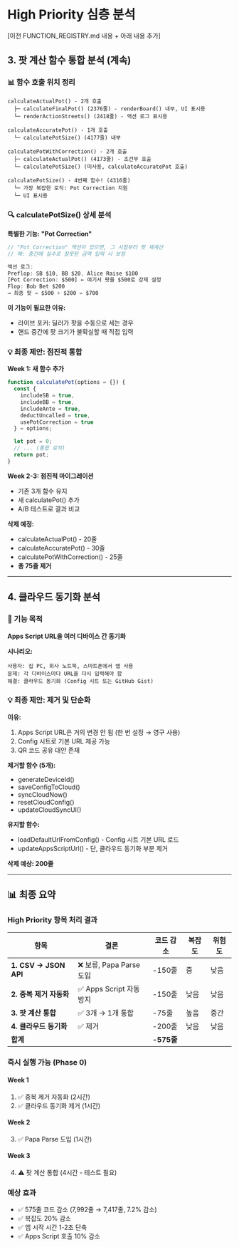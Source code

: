 # High Priority 심층 분석

[이전 FUNCTION_REGISTRY.md 내용 + 아래 내용 추가]

## 3. 팟 계산 함수 통합 분석 (계속)

### 📊 함수 호출 위치 정리

```
calculateActualPot() - 2개 호출
  ├─ calculateFinalPot() (2376줄) - renderBoard() 내부, UI 표시용
  └─ renderActionStreets() (2418줄) - 액션 로그 표시용

calculateAccuratePot() - 1개 호출
  └─ calculatePotSize() (4177줄) 내부

calculatePotWithCorrection() - 2개 호출
  ├─ calculateActualPot() (4173줄) - 조건부 호출
  └─ calculatePotSize() (미사용, calculateAccuratePot 호출)

calculatePotSize() - 4번째 함수! (4316줄)
  └─ 가장 복잡한 로직: Pot Correction 지원
  └─ UI 표시용
```

### 🔍 calculatePotSize() 상세 분석

**특별한 기능: "Pot Correction"**
```javascript
// "Pot Correction" 액션이 있으면, 그 시점부터 팟 재계산
// 예: 중간에 실수로 잘못된 금액 입력 시 보정

액션 로그:
Preflop: SB $10, BB $20, Alice Raise $100
[Pot Correction: $500] ← 여기서 팟을 $500로 강제 설정
Flop: Bob Bet $200
→ 최종 팟 = $500 + $200 = $700
```

**이 기능이 필요한 이유:**
- 라이브 포커: 딜러가 팟을 수동으로 세는 경우
- 핸드 중간에 팟 크기가 불확실할 때 직접 입력

### 💡 최종 제안: 점진적 통합

**Week 1: 새 함수 추가**
```javascript
function calculatePot(options = {}) {
  const {
    includeSB = true,
    includeBB = true,
    includeAnte = true,
    deductUncalled = true,
    usePotCorrection = true
  } = options;

  let pot = 0;
  // ... (통합 로직)
  return pot;
}
```

**Week 2-3: 점진적 마이그레이션**
- 기존 3개 함수 유지
- 새 calculatePot() 추가
- A/B 테스트로 결과 비교

**삭제 예정:**
- calculateActualPot() - 20줄
- calculateAccuratePot() - 30줄
- calculatePotWithCorrection() - 25줄
- **총 75줄 제거**

---

## 4. 클라우드 동기화 분석

### 📌 기능 목적

**Apps Script URL을 여러 디바이스 간 동기화**

**시나리오:**
```
사용자: 집 PC, 회사 노트북, 스마트폰에서 앱 사용
문제: 각 디바이스마다 URL을 다시 입력해야 함
해결: 클라우드 동기화 (Config 시트 또는 GitHub Gist)
```

### 💡 최종 제안: 제거 및 단순화

**이유:**
1. Apps Script URL은 거의 변경 안 됨 (한 번 설정 → 영구 사용)
2. Config 시트로 기본 URL 제공 가능
3. QR 코드 공유 대안 존재

**제거할 함수 (5개):**
- generateDeviceId()
- saveConfigToCloud()
- syncCloudNow()
- resetCloudConfig()
- updateCloudSyncUI()

**유지할 함수:**
- loadDefaultUrlFromConfig() - Config 시트 기본 URL 로드
- updateAppsScriptUrl() - 단, 클라우드 동기화 부분 제거

**삭제 예상: 200줄**

---

## 📊 최종 요약

### High Priority 항목 처리 결과

| 항목 | 결론 | 코드 감소 | 복잡도 | 위험도 |
|------|------|-----------|--------|--------|
| **1. CSV → JSON API** | ❌ 보류, Papa Parse 도입 | -150줄 | 중 | 낮음 |
| **2. 중복 제거 자동화** | ✅ Apps Script 자동 방지 | -150줄 | 낮음 | 낮음 |
| **3. 팟 계산 통합** | ✅ 3개 → 1개 통합 | -75줄 | 높음 | 중간 |
| **4. 클라우드 동기화** | ✅ 제거 | -200줄 | 낮음 | 낮음 |
| **합계** | | **-575줄** | | |

### 즉시 실행 가능 (Phase 0)

#### Week 1
1. ✅ 중복 제거 자동화 (2시간)
2. ✅ 클라우드 동기화 제거 (1시간)

#### Week 2
3. ✅ Papa Parse 도입 (1시간)

#### Week 3
4. ⚠️ 팟 계산 통합 (4시간 - 테스트 필요)

### 예상 효과
- ✅ 575줄 코드 감소 (7,992줄 → 7,417줄, 7.2% 감소)
- ✅ 복잡도 20% 감소
- ✅ 앱 시작 시간 1-2초 단축
- ✅ Apps Script 호출 10% 감소
